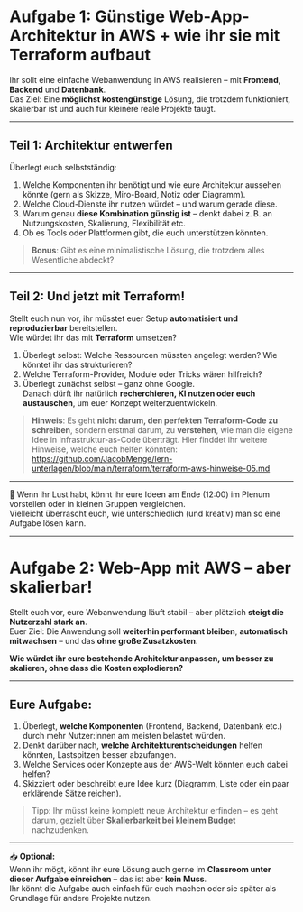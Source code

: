 # Aufgabe 1: Günstige Web-App-Architektur in AWS + wie ihr sie mit Terraform aufbaut

Ihr sollt eine einfache Webanwendung in AWS realisieren – mit **Frontend**, **Backend** und **Datenbank**.  
Das Ziel: Eine **möglichst kostengünstige** Lösung, die trotzdem funktioniert, skalierbar ist und auch für kleinere reale Projekte taugt.

---

## Teil 1: Architektur entwerfen

Überlegt euch selbstständig:

1. Welche Komponenten ihr benötigt und wie eure Architektur aussehen könnte (gern als Skizze, Miro-Board, Notiz oder Diagramm).
2. Welche Cloud-Dienste ihr nutzen würdet – und warum gerade diese.
3. Warum genau **diese Kombination günstig ist** – denkt dabei z. B. an Nutzungskosten, Skalierung, Flexibilität etc.
4. Ob es Tools oder Plattformen gibt, die euch unterstützen könnten.

> **Bonus**: Gibt es eine minimalistische Lösung, die trotzdem alles Wesentliche abdeckt?

---

## Teil 2: Und jetzt mit Terraform!

Stellt euch nun vor, ihr müsstet euer Setup **automatisiert und reproduzierbar** bereitstellen.  
Wie würdet ihr das mit **Terraform** umsetzen?

1. Überlegt selbst: Welche Ressourcen müssten angelegt werden? Wie könntet ihr das strukturieren?
2. Welche Terraform-Provider, Module oder Tricks wären hilfreich?
3. Überlegt zunächst selbst – ganz ohne Google.  
   Danach dürft ihr natürlich **recherchieren, KI nutzen oder euch austauschen**, um euer Konzept weiterzuentwickeln.

> **Hinweis**: Es geht **nicht darum, den perfekten Terraform-Code zu schreiben**, sondern erstmal darum, zu **verstehen**, wie man die eigene Idee in Infrastruktur-as-Code überträgt. Hier finddet ihr weitere Hinweise, welche euch helfen könnten: https://github.com/JacobMenge/lern-unterlagen/blob/main/terraform/terraform-aws-hinweise-05.md


---

💬 Wenn ihr Lust habt, könnt ihr eure Ideen am Ende (12:00) im Plenum vorstellen oder in kleinen Gruppen vergleichen.  
Vielleicht überrascht euch, wie unterschiedlich (und kreativ) man so eine Aufgabe lösen kann.

---


# Aufgabe 2: Web-App mit AWS – aber skalierbar!

Stellt euch vor, eure Webanwendung läuft stabil – aber plötzlich **steigt die Nutzerzahl stark an**.  
Euer Ziel: Die Anwendung soll **weiterhin performant bleiben**, **automatisch mitwachsen** – und das **ohne große Zusatzkosten**.

**Wie würdet ihr eure bestehende Architektur anpassen, um besser zu skalieren, ohne dass die Kosten explodieren?**

---

## Eure Aufgabe:

1. Überlegt, **welche Komponenten** (Frontend, Backend, Datenbank etc.) durch mehr Nutzer:innen am meisten belastet würden.
2. Denkt darüber nach, **welche Architekturentscheidungen** helfen könnten, Lastspitzen besser abzufangen.
3. Welche Services oder Konzepte aus der AWS-Welt könnten euch dabei helfen?
4. Skizziert oder beschreibt eure Idee kurz (Diagramm, Liste oder ein paar erklärende Sätze reichen).

> Tipp: Ihr müsst keine komplett neue Architektur erfinden – es geht darum, gezielt über **Skalierbarkeit bei kleinem Budget** nachzudenken.

---


📥 **Optional:**  
Wenn ihr mögt, könnt ihr eure Lösung auch gerne im **Classroom unter dieser Aufgabe einreichen** – das ist aber **kein Muss**.  
Ihr könnt die Aufgabe auch einfach für euch machen oder sie später als Grundlage für andere Projekte nutzen.
